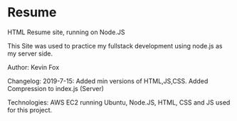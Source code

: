 # Resume
HTML Resume site, running on Node.JS

This Site was used to practice my fullstack development using node.js as my server side.

Author: Kevin Fox

Changelog:
2019-7-15: Added min versions of HTML,JS,CSS. Added Compression to index.js (Server)

Technologies: AWS EC2 running Ubuntu, Node.JS, HTML, CSS and JS used for this project.
